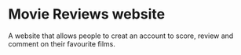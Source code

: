 # Movie Reviews website
A website that allows people to creat an account to score, review and comment on their favourite films.

